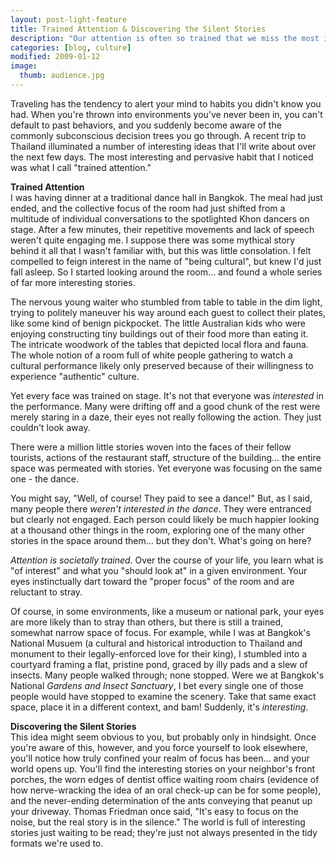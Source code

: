 ```yaml
---
layout: post-light-feature
title: Trained Attention & Discovering the Silent Stories
description: "Our attention is often so trained that we miss the most interesting stories around us."
categories: [blog, culture]
modified: 2009-01-12
image:
  thumb: audience.jpg
---
```

Traveling has the tendency to alert your mind to habits you didn't know you had.   When you're thrown into environments you've never been in, you can't default to past behaviors, and you suddenly become aware of the commonly subconscious decision trees you go through.  A recent trip to Thailand illuminated a number of interesting ideas that I'll write about over the next few days.  The most interesting and pervasive habit that I noticed was what I call "trained attention."

<strong>Trained Attention</strong><br>
I was having dinner at a traditional dance hall in Bangkok.  The meal had just ended, and the collective focus of the room had just shifted from a multitude of individual conversations to the spotlighted Khon dancers on stage.  After a few minutes, their repetitive movements and lack of speech weren't quite engaging me.  I suppose there was some mythical story behind it all that I wasn't familiar with, but this was little consolation.  I felt compelled to feign interest in the name of "being cultural", but knew I'd just fall asleep.  So I started looking around the room... and found a whole series of far more interesting stories.

The nervous young waiter who stumbled from table to table in the dim light, trying to politely maneuver his way around each guest to collect their plates, like some kind of benign pickpocket.  The little Australian kids who were enjoying constructing tiny buildings out of their food more than eating it.  The intricate woodwork of the tables that depicted local flora and fauna.  The whole notion of a room full of white people gathering to watch a cultural performance likely only preserved because of their willingness to experience "authentic" culture.

Yet every face was trained on stage.  It's not that everyone was <em>interested</em> in the performance.  Many were drifting off and a good chunk of the rest were merely staring in a daze, their eyes not really following the action.  They just couldn't look away.

There were a million little stories woven into the faces of their fellow tourists, actions of the restaurant staff, structure of the building... the entire space was permeated with stories.  Yet everyone was focusing on the same one - the dance.

You might say, "Well, of course!  They paid to see a dance!"  But, as I said, many people there <em>weren't interested in the dance</em>.  They were entranced but clearly not engaged.  Each person could likely be much happier looking at a thousand other things in the room, exploring one of the many other stories in the space around them... but they don't.  What's going on here?

<em>Attention is societally trained</em>.  Over the course of your life, you learn what is "of interest" and what you "should look at" in a given environment.  Your eyes instinctually dart toward the "proper focus" of the room and are reluctant to stray.

Of course, in some environments, like a museum or national park, your eyes are more likely than to stray than others, but there is still a trained, somewhat narrow space of focus.  For example, while I was at Bangkok's National Musuem (a cultural and historical introduction to Thailand and monument to their legally-enforced love for their king), I stumbled into a courtyard framing a flat, pristine pond, graced by illy pads and a slew of insects.  Many people walked through; none stopped.  Were we at Bangkok's National <em>Gardens and Insect Sanctuary</em>, I bet every single one of those people would have stopped to examine the scenery.  Take that same exact space, place it in a different context, and bam!  Suddenly, it's <em>interesting</em>.

<strong>Discovering the Silent Stories</strong><br>
This idea might seem obvious to you, but probably only in hindsight.  Once you're aware of this, however, and you force yourself to look elsewhere, you'll notice how truly confined your realm of focus has been... and your world opens up.  You'll find the interesting stories on your neighbor's front porches, the worn edges of dentist office waiting room chairs (evidence of how nerve-wracking the idea of an oral check-up can be for some people), and the never-ending determination of the ants conveying that peanut up your driveway.  Thomas Friedman once said, "It's easy to focus on the noise, but the real story is in the silence."  The world is full of interesting stories just waiting to be read; they're just not always presented in the tidy formats we're used to.